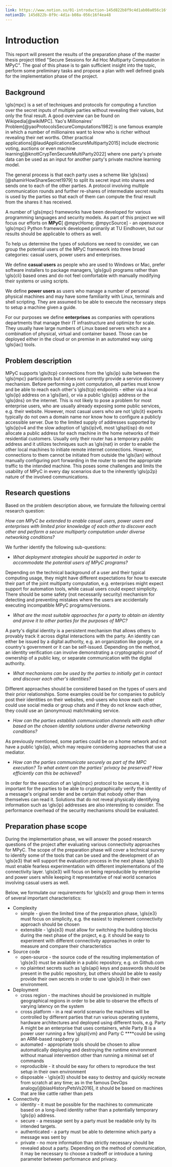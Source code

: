 ```yaml
---
link: https://www.notion.so/01-introduction-145d822b8f9c4d1ab08a056c16f4ea48
notionID: 145d822b-8f9c-4d1a-b08a-056c16f4ea48
---
```


# Introduction

This report will present the results of the preparation phase of the master thesis project titled "Secure Sessions for Ad Hoc Multiparty Computation in MPyC". The goal of this phase is to gain sufficient insight into the topic, perform some preliminary tasks and propose a plan with well defined goals for the implementation phase of the project.

## Background

\gls{mpc} is a set of techniques and protocols for computing a function over the secret inputs of multiple parties without revealing their values, but only the final result. A good overview can be found on Wikipedia[@wikiMPC]. Yao's Millionaires' Problem[@yaoProtocolsSecureComputations1982] is one famous example in which a number of millionaires want to know who is richer without revealing their net worths. Other practical applications[@laudApplicationsSecureMultiparty2015] include electronic voting, auctions or even machine learning[@knottCrypTenSecureMultiParty2022] where one party's private data can be used as an input for another party's private machine learning model.

The general process is that each party uses a scheme like \gls{sss} [@shamirHowShareSecret1979] to split its secret input into shares and sends one to each of the other parties. A protocol involving multiple communication rounds and further re-shares of intermediate secret results is used by the parties so that each of them can compute the final result from the shares it has received.

A number of \gls{mpc} frameworks have been developed for various programming languages and security models. As part of this project we will focus our efforts on **MPyC**[ @mpycHome; @mpycSource] - an opensource \gls{mpc} Python framework developed primarily at TU Eindhoven,  but our results should be applicable to others as well.

To help us determine the types of solutions we need to consider, we can group the potential users of the MPyC framework into three broad categories: casual users, power users and enterprises.

We define **casual users** as people who are used to Windows or Mac, prefer software installers to package managers, \gls{gui} programs rather than \gls{cli} based ones and do not feel comfortable with manually modifying their systems or using scripts.

We define **power users** as users who manage a number of personal physical machines and may have some familiarity with Linux, terminals and shell scripting. They are assumed to be able to execute the necessary steps to setup a machine given a guide.

For our purposes we define **enterprises** as companies with operations departments that manage their IT infrastructure and optimize for scale. They usually have large numbers of Linux based servers which are a combination of physical, virtual and container based. Those can be deployed either in the cloud or on premise in an automated way using \gls{iac} tools. 

## Problem description

MPyC supports \gls{tcp} connections from the \gls{ip} suite between the \gls{mpc} participants but it does not currently provide a service discovery mechanism. Before performing a joint computation, all parties must know and be able to reach each other's \gls{tcp} endpoints - either via a local \gls{ip} address on a \gls{lan}, or via a public \gls{ip} address or the \gls{dns} on the internet. This is not likely to pose a problem for most enterprise users, who are usually already exposing some public services, e.g. their website. However, most casual users who are not \gls{it} experts typically do not own a domain name nor know how to configure a publicly accessible server. Due to the limited supply of addresses supported by \gls{ip}v4 and the slow adoption of \gls{ip}v6, most \glspl{isp} do not allocate a public address for each machine in the home networks of their residential customers. Usually only their router has a temporary public address and it utilizes techniques such as \gls{nat} in order to enable the other local machines to initiate remote internet connections. However, connections to them cannot be initiated from outside the \gls{lan} without manually configuring port forwarding in the router to send the appropriate traffic to the intended machine. This poses some challenges and limits the usability of MPyC in every day scenarios due to the inherently \gls{p2p} nature of the involved communications.

## Research questions

Based on the problem description above, we formulate the following central research question:

*How can MPyC be extended to enable casual users, power users and enterprises with limited prior knowledge of each other to discover each other and perform a secure multiparty computation under diverse networking conditions?*

We further identify the following sub-questions:

- *What deployment strategies should be supported in order to accommodate the potential users of MPyC programs?*

Depending on the technical background of a user and their typical computing usage, they might have different expectations for how to execute their part of the joint multiparty computation, e.g. enterprises might expect support for automation tools, while casual users could expect simplicity. There should be some safety (not necessarily security) mechanism for detecting and preventing mistakes where the users are accidentally executing incompatible MPyC programs/versions.

- *What are the most suitable approaches for a party to obtain an identity and prove it to other parties for the purposes of MPC?*

A party's digital identity is a persistent mechanism that allows others to provably track it across digital interactions with the party. An identity can either be issued by a digital authority, e.g. an organization like google, or a country's government or it can be self-issued. Depending on the method, an identity verification can involve demonstrating a cryptographic proof of ownership of a public key, or separate communication with the digital authority.

- *What mechanisms can be used by the parties to initially get in contact and discover each other's identities?*

Different approaches should be considered based on the types of users and their prior relationships. Some examples could be for companies to publicly post their identities on their websites, end-users who know each other could use social media or group chats and if they do not know each other, they could use an (anonymous) matchmaking service.

- *How can the parties establish communication channels with each other based on the chosen identity solutions under diverse networking conditions?*

As previously mentioned, some parties could be on a home network and not have a public \gls{ip}, which may require considering approaches that use a mediator.

- *How can the parties communicate securely as part of the MPC execution? To what extent can the parties' privacy be preserved? How efficiently can this be achieved?*

In order for the execution of an \gls{mpc} protocol to be secure, it is important for the parties to be able to cryptographically verify the identity of a message's original sender and be certain that nobody other than themselves can read it. Solutions that do not reveal physically identifying information such as \gls{ip} addresses are also interesting to consider. The performance overhead of the security mechanisms should be evaluated.

## Preparation phase scope

During the implementation phase, we will answer the posed research questions of the project after evaluating various connectivity approaches for MPyC. The scope of the preparation phase will cover a technical survey to identify some of the tools that can be used and the development of an \gls{e3} that will support the evaluation process in the next phase. \gls{e3} must enable fearless experimentation with different implementations of the connectivity layer. \gls{e3} will focus on being reproducible by enterprise and power users while keeping it representative of real world scenarios involving casual users as well.

Below, we formulate our requirements for \gls{e3} and group them in terms of several important characteristics:

- Complexity
  - simple - given the limited time of the preparation phase, \gls{e3} must focus on simplicity, e.g. the easiest to implement connectivity approach should be chosen
  - extensible - \gls{e3} must allow for switching the building blocks during the next phase of the project, e.g. it should be easy to experiment with different connectivity approaches in order to measure and compare their characteristics
- Source code
  - open-source - the source code of the resulting implementation of \gls{e3} must be available in a public repository, e.g. on Github.com
  - no plaintext secrets such as \gls{api} keys and passwords should be present in the public repository, but others should be able to easily provide their own secrets in order to use \gls{e3} in their own environment.
- Deployment
  - cross region - the machines should be provisioned in multiple geographical regions in order to be able to observe the effects of varying latency on the system
  - cross platform - in a real world scenario the machines will be controlled by different parties that run various operating systems, hardware architectures and deployed using different tools, e.g. Party A might be an enterprise that uses containers, while Party B is a power user running a few \glspl{vm} and Party C ****could be using an ARM-based raspberry pi
  - automated - appropriate tools should be chosen to allow automatically deploying and destroying the runtime environment without manual intervention other than running a minimal set of commands
  - reproducible - it should be easy for others to reproduce the test setup in their own environment
  - disposable - \gls{e3} should be easy to destroy and quickly recreate from scratch at any time; as in the famous DevOps analogy[@biasHistoryPetsVs2016], it should be based on machines that are like cattle rather than pets
- Connectivity
  - identity - it must be possible for the machines to communicate based on a long-lived identity rather than a potentially temporary \gls{ip} address.
  - secure - a message sent by a party must be readable only by its intended targets.
  - authenticated - a party must be able to determine which party a message was sent by
  - private - no more information than strictly necessary should be revealed about a party. Depending on the method of communication, it may be necessary to choose a tradeoff or introduce a tuning parameter between performance and privacy.
